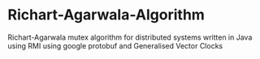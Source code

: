 # Richart-Agarwala-Algorithm
Richart-Agarwala mutex algorithm for distributed systems written in Java using RMI using google protobuf and Generalised Vector Clocks
